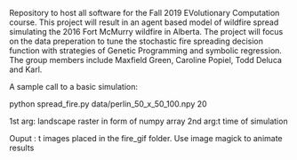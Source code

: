 Repository to host all software for the Fall 2019 EVolutionary Computation course. 
This project will result in an agent based model of wildfire spread simulating the 2016
Fort McMurry wildfire in Alberta. The project will focus on the data preperation to tune the
stochastic fire spreading decision function with strategies of Genetic Programming and 
symbolic regression. The group members include Maxfield Green, Caroline Popiel, Todd Deluca and Karl.  


A sample call to a basic simulation:

python spread_fire.py data/perlin_50_x_50_100.npy 20

1st arg: landscape raster in form of numpy array
2nd arg:t  time of simulation

Ouput : t images placed in the fire_gif folder. Use image magick to animate results

